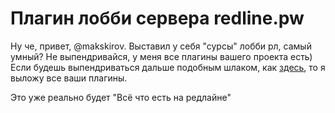 # Плагин лобби сервера redline.pw
Ну че, привет, @makskirov. Выставил у себя "сурсы" лобби рл, самый умный? Не выпендривайся, у меня все плагины вашего проекта есть) Если будешь выпендриваться дальше подобным шлаком, как [здесь](https://github.com/makskirov/RedLine), то я выложу все ваши плагины.

Это уже реально будет "Всё что есть на редлайне"
